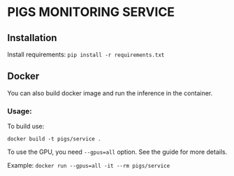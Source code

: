 # PIGS MONITORING SERVICE

## Installation

Install requirements:
`pip install -r requirements.txt`

## Docker
You can also build docker image and run the inference in the container.

### Usage:
To build use:

`docker build -t pigs/service .`

To use the GPU, you need `--gpus=all` option. See the guide for more details.

Example:
`docker run --gpus=all -it --rm pigs/service`